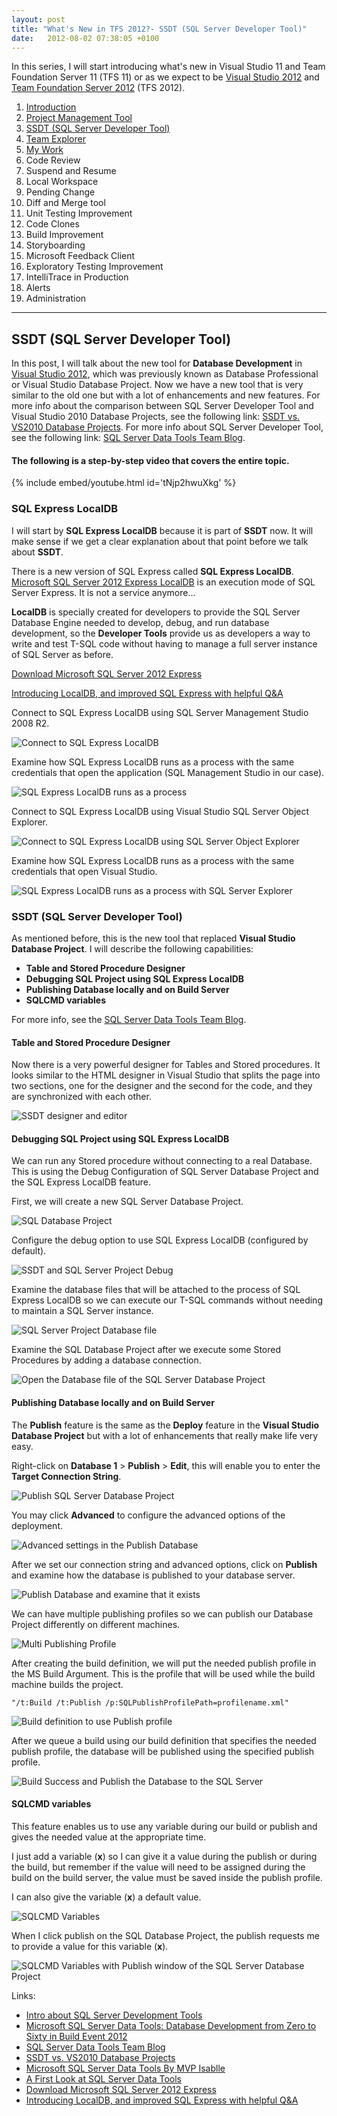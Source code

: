 ```yaml
---
layout: post
title: "What's New in TFS 2012?- SSDT (SQL Server Developer Tool)"
date:   2012-08-02 07:38:05 +0100
---
```


In this series, I will start introducing what's new in Visual Studio 11 and Team Foundation Server 11 (TFS 11) or as we expect to be [Visual Studio 2012](http://www.microsoft.com/visualstudio/11/en-us "Visual Studio 2012") and [Team Foundation Server 2012](http://msdn.microsoft.com/en-us/library/fda2bad5%28v=vs.110%29 "Application Lifecycle Management with Visual Studio and Team Foundation Server") (TFS 2012).

1.  [Introduction](https://mohamedradwan-devops.github.io/posts/whats-new-in-tfs-11-introduction/ "Introduction")
2.  [Project Management Tool](https://mohamedradwan-devops.github.io/posts/whats-new-in-tfs-2012-management-tool/ "TFS Management Tool")
3.  [SSDT (SQL Server Developer Tool)](https://mohamedradwan-devops.github.io/posts/whats-new-in-tfs-2012-ssdt-sql-server-developer-tool/ "SSDT (SQL Server Developer Tool)")
4.  [Team Explorer](https://mohamedradwan-devops.github.io/posts/whats-new-in-tfs-2012-team-explorer/ "Team Explorer")
5.  [My Work](https://mohamedradwan-devops.github.io/posts/whats-new-in-tfs-2012-my-work/ "My Work")
6.  Code Review
7.  Suspend and Resume
8.  Local Workspace
9.  Pending Change
10. Diff and Merge tool
11. Unit Testing Improvement
12. Code Clones
13. Build Improvement
14. Storyboarding
15. Microsoft Feedback Client
16. Exploratory Testing Improvement
17. IntelliTrace in Production
18. Alerts
19. Administration

---

## SSDT (SQL Server Developer Tool)

In this post, I will talk about the new tool for **Database Development** in [Visual Studio 2012](http://www.microsoft.com/visualstudio/11/en-us "Visual Studio 2012"), which was previously known as Database Professional or Visual Studio Database Project. Now we have a new tool that is very similar to the old one but with a lot of enhancements and new features. For more info about the comparison between SQL Server Developer Tool and Visual Studio 2010 Database Projects, see the following link: [SSDT vs. VS2010 Database Projects](http://blogs.msdn.com/b/ssdt/archive/2011/11/21/sql-server-data-tools-ctp4-vs-vs2010-database-projects.aspx?ocid=soc-n-eg-elite--MRadwan "SQL Server Developer Tool vs. VS2010 Database Projects"). For more info about SQL Server Developer Tool, see the following link: [SQL Server Data Tools Team Blog](http://blogs.msdn.com/b/ssdt/?ocid=soc-n-eg-elite--MRadwan "Official team blog for SSDT, a tool for on and off-premise database development").

#### The following is a step-by-step video that covers the entire topic.

{% include embed/youtube.html id='tNjp2hwuXkg' %}

### SQL Express LocalDB

I will start by **SQL Express LocalDB** because it is part of **SSDT** now. It will make sense if we get a clear explanation about that point before we talk about **SSDT**.

There is a new version of SQL Express called **SQL Express LocalDB**. [Microsoft SQL Server 2012 Express LocalDB](http://msdn.microsoft.com/en-us/library/hh510202.aspx) is an execution mode of SQL Server Express. It is not a service anymore...

**LocalDB** is specially created for developers to provide the SQL Server Database Engine needed to develop, debug, and run database development, so the **Developer Tools** provide us as developers a way to write and test T-SQL code without having to manage a full server instance of SQL Server as before.

[Download Microsoft SQL Server 2012 Express](http://www.microsoft.com/en-us/download/details.aspx?id=29062)

[Introducing LocalDB, and improved SQL Express with helpful Q&A](http://blogs.msdn.com/b/sqlexpress/archive/2011/07/12/introducing-localdb-a-better-sql-express.aspx?ocid=soc-n-eg-elite--MRadwan)

Connect to SQL Express LocalDB using SQL Server Management Studio 2008 R2.

![Connect to SQL Express LocalDB](/assets/images/2012/08/connect-to-sql-express-localdb.jpg)

Examine how SQL Express LocalDB runs as a process with the same credentials that open the application (SQL Management Studio in our case).

![SQL Express LocalDB runs as a process](/assets/images/2012/08/sql-express-localdb-run-as-a-process.jpg)

Connect to SQL Express LocalDB using Visual Studio SQL Server Object Explorer.

![Connect to SQL Express LocalDB using SQL Server Object Explorer](/assets/images/2012/08/connect-to-sql-express-localdb-using-sql-server-object-explorer.jpg)

Examine how SQL Express LocalDB runs as a process with the same credentials that open Visual Studio.

![SQL Express LocalDB runs as a process with SQL Server Explorer](/assets/images/2012/08/sql-express-localdb-run-as-a-process-with-sql-server-explorer.jpg)

### SSDT (SQL Server Developer Tool)

As mentioned before, this is the new tool that replaced **Visual Studio Database Project**. I will describe the following capabilities:

- **Table and Stored Procedure Designer**
- **Debugging SQL Project using SQL Express LocalDB**
- **Publishing Database locally and on Build Server**
- **SQLCMD variables**

For more info, see the [SQL Server Data Tools Team Blog](http://blogs.msdn.com/b/ssdt/?ocid=soc-n-eg-elite--MRadwan "Official team blog for SSDT, a tool for on and off-premise database development").

#### Table and Stored Procedure Designer

Now there is a very powerful designer for Tables and Stored procedures. It looks similar to the HTML designer in Visual Studio that splits the page into two sections, one for the designer and the second for the code, and they are synchronized with each other.

![SSDT designer and editor](/assets/images/2012/08/ssdt-designer-and-editor.jpg)

#### Debugging SQL Project using SQL Express LocalDB

We can run any Stored procedure without connecting to a real Database. This is using the Debug Configuration of SQL Server Database Project and the SQL Express LocalDB feature.

First, we will create a new SQL Server Database Project.

![SQL Database Project](/assets/images/2012/08/sql-database-project.jpg)

Configure the debug option to use SQL Express LocalDB (configured by default).

![SSDT and SQL Server Project Debug](/assets/images/2012/08/ssdt-and-sql-server-project-debug.jpg)

Examine the database files that will be attached to the process of SQL Express LocalDB so we can execute our T-SQL commands without needing to maintain a SQL Server instance.

![SQL Server Project Database file](/assets/images/2012/08/sql-server-project-database-file.jpg)

Examine the SQL Database Project after we execute some Stored Procedures by adding a database connection.

![Open the Database file of the SQL Server Database Project](/assets/images/2012/08/open-the-database-file-of-the-sql-server-database-project.jpg)

#### Publishing Database locally and on Build Server

The **Publish** feature is the same as the **Deploy** feature in the **Visual Studio Database Project** but with a lot of enhancements that really make life very easy.

Right-click on **Database 1** > **Publish** > **Edit**, this will enable you to enter the **Target Connection String**.

![Publish SQL Server Database Project](/assets/images/2012/08/publish-sql-server-database-project.jpg)

You may click **Advanced** to configure the advanced options of the deployment.

![Advanced settings in the Publish Database](/assets/images/2012/08/advanced-settings-in-the-publish-database.jpg)

After we set our connection string and advanced options, click on **Publish** and examine how the database is published to your database server.

![Publish Database and examine that it exists](/assets/images/2012/08/publish-database-and-examine-that-its-exist.jpg)

We can have multiple publishing profiles so we can publish our Database Project differently on different machines.

![Multi Publishing Profile](/assets/images/2012/08/multi-publishing-profile1.png)

After creating the build definition, we will put the needed publish profile in the MS Build Argument. This is the profile that will be used while the build machine builds the project.

`"/t:Build /t:Publish /p:SQLPublishProfilePath=profilename.xml"`

![Build definition to use Publish profile](/assets/images/2012/08/build-definition-to-use-publish-profile.jpg)

After we queue a build using our build definition that specifies the needed publish profile, the database will be published using the specified publish profile.

![Build Success and Publish the Database to the SQL Server](/assets/images/2012/08/build-success-and-publish-the-database-to-the-sql-server.jpg)

#### SQLCMD variables

This feature enables us to use any variable during our build or publish and gives the needed value at the appropriate time.

I just add a variable (**x**) so I can give it a value during the publish or during the build, but remember if the value will need to be assigned during the build on the build server, the value must be saved inside the publish profile.

I can also give the variable (**x**) a default value.

![SQLCMD Variables](/assets/images/2012/08/sqlcmd-variables.jpg)

When I click publish on the SQL Database Project, the publish requests me to provide a value for this variable (**x**).

![SQLCMD Variables with Publish window of the SQL Server Database Project](/assets/images/2012/08/sqlcmd-variables-with-publish-window-of-the-sql-server-database-project.jpg)

Links: 
- [Intro about SQL Server Development Tools](http://msdn.microsoft.com/en-us/magazine/hh394146.aspx)
- [Microsoft SQL Server Data Tools: Database Development from Zero to Sixty in Build Event 2012](http://channel9.msdn.com/Events/TechEd/Europe/2012/DBI311 "Microsoft SQL Server Data Tools: Database Development from Zero to Sixty Build 2012 Event")
- [SQL Server Data Tools Team Blog](http://blogs.msdn.com/b/ssdt/?ocid=soc-n-eg-elite--MRadwan "Official team blog for SSDT, a tool for on and off-premise database development")
- [SSDT vs. VS2010 Database Projects](http://blogs.msdn.com/b/ssdt/archive/2011/11/21/sql-server-data-tools-ctp4-vs-vs2010-database-projects.aspx?ocid=soc-n-eg-elite--MRadwan "SQL Server Developer Tool vs. VS2010 Database Projects")
- [Microsoft SQL Server Data Tools By MVP Isablle](http://channel9.msdn.com/posts/Microsoft-SQL-Server-Data-Tools "Microsoft SQL Server Data Tools By MVP Isablle")
- [A First Look at SQL Server Data Tools](http://channel9.msdn.com/posts/SQL11UPD00-REC-02 "A First Look at SQL Server Data Tools")
- [Download Microsoft SQL Server 2012 Express](http://www.microsoft.com/en-us/download/details.aspx?id=29062)
- [Introducing LocalDB, and improved SQL Express with helpful Q&A](http://blogs.msdn.com/b/sqlexpress/archive/2011/07/12/introducing-localdb-a-better-sql-express.aspx?ocid=soc-n-eg-elite--MRadwan)
